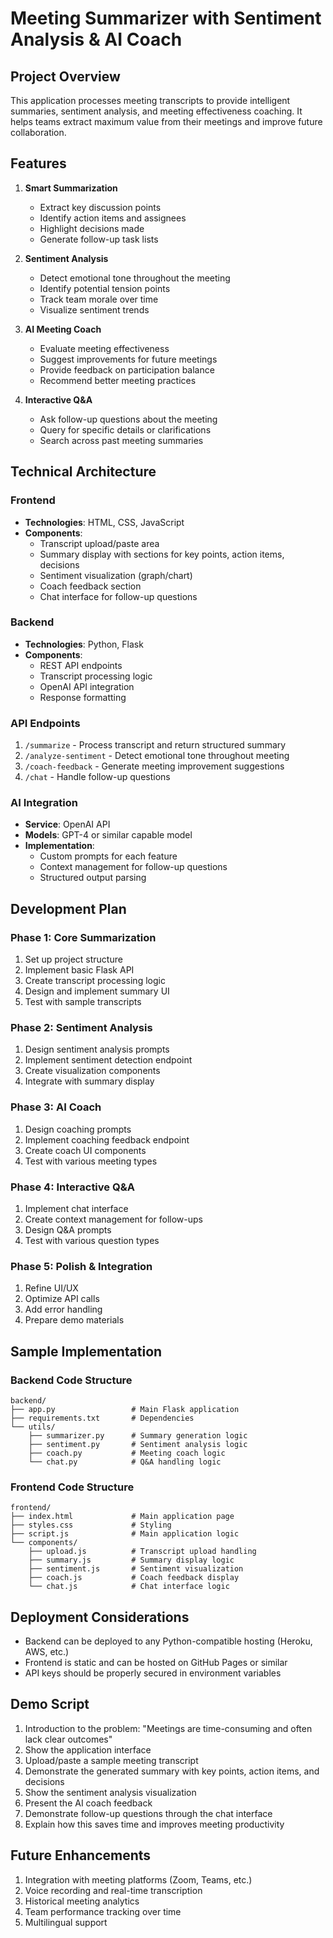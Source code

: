 # Meeting Summarizer with Sentiment Analysis & AI Coach

## Project Overview
This application processes meeting transcripts to provide intelligent summaries, sentiment analysis, and meeting effectiveness coaching. It helps teams extract maximum value from their meetings and improve future collaboration.

## Features
1. **Smart Summarization**
   - Extract key discussion points
   - Identify action items and assignees
   - Highlight decisions made
   - Generate follow-up task lists

2. **Sentiment Analysis**
   - Detect emotional tone throughout the meeting
   - Identify potential tension points
   - Track team morale over time
   - Visualize sentiment trends

3. **AI Meeting Coach**
   - Evaluate meeting effectiveness
   - Suggest improvements for future meetings
   - Provide feedback on participation balance
   - Recommend better meeting practices

4. **Interactive Q&A**
   - Ask follow-up questions about the meeting
   - Query for specific details or clarifications
   - Search across past meeting summaries

## Technical Architecture

### Frontend
- **Technologies**: HTML, CSS, JavaScript
- **Components**:
  - Transcript upload/paste area
  - Summary display with sections for key points, action items, decisions
  - Sentiment visualization (graph/chart)
  - Coach feedback section
  - Chat interface for follow-up questions

### Backend
- **Technologies**: Python, Flask
- **Components**:
  - REST API endpoints
  - Transcript processing logic
  - OpenAI API integration
  - Response formatting

### API Endpoints
1. `/summarize` - Process transcript and return structured summary
2. `/analyze-sentiment` - Detect emotional tone throughout meeting
3. `/coach-feedback` - Generate meeting improvement suggestions
4. `/chat` - Handle follow-up questions

### AI Integration
- **Service**: OpenAI API
- **Models**: GPT-4 or similar capable model
- **Implementation**:
  - Custom prompts for each feature
  - Context management for follow-up questions
  - Structured output parsing

## Development Plan

### Phase 1: Core Summarization
1. Set up project structure
2. Implement basic Flask API
3. Create transcript processing logic
4. Design and implement summary UI
5. Test with sample transcripts

### Phase 2: Sentiment Analysis
1. Design sentiment analysis prompts
2. Implement sentiment detection endpoint
3. Create visualization components
4. Integrate with summary display

### Phase 3: AI Coach
1. Design coaching prompts
2. Implement coaching feedback endpoint
3. Create coach UI components
4. Test with various meeting types

### Phase 4: Interactive Q&A
1. Implement chat interface
2. Create context management for follow-ups
3. Design Q&A prompts
4. Test with various question types

### Phase 5: Polish & Integration
1. Refine UI/UX
2. Optimize API calls
3. Add error handling
4. Prepare demo materials

## Sample Implementation

### Backend Code Structure
```
backend/
├── app.py                 # Main Flask application
├── requirements.txt       # Dependencies
└── utils/
    ├── summarizer.py      # Summary generation logic
    ├── sentiment.py       # Sentiment analysis logic
    ├── coach.py           # Meeting coach logic
    └── chat.py            # Q&A handling logic
```

### Frontend Code Structure
```
frontend/
├── index.html             # Main application page
├── styles.css             # Styling
├── script.js              # Main application logic
└── components/
    ├── upload.js          # Transcript upload handling
    ├── summary.js         # Summary display logic
    ├── sentiment.js       # Sentiment visualization
    ├── coach.js           # Coach feedback display
    └── chat.js            # Chat interface logic
```

## Deployment Considerations
- Backend can be deployed to any Python-compatible hosting (Heroku, AWS, etc.)
- Frontend is static and can be hosted on GitHub Pages or similar
- API keys should be properly secured in environment variables

## Demo Script
1. Introduction to the problem: "Meetings are time-consuming and often lack clear outcomes"
2. Show the application interface
3. Upload/paste a sample meeting transcript
4. Demonstrate the generated summary with key points, action items, and decisions
5. Show the sentiment analysis visualization
6. Present the AI coach feedback
7. Demonstrate follow-up questions through the chat interface
8. Explain how this saves time and improves meeting productivity

## Future Enhancements
1. Integration with meeting platforms (Zoom, Teams, etc.)
2. Voice recording and real-time transcription
3. Historical meeting analytics
4. Team performance tracking over time
5. Multilingual support
